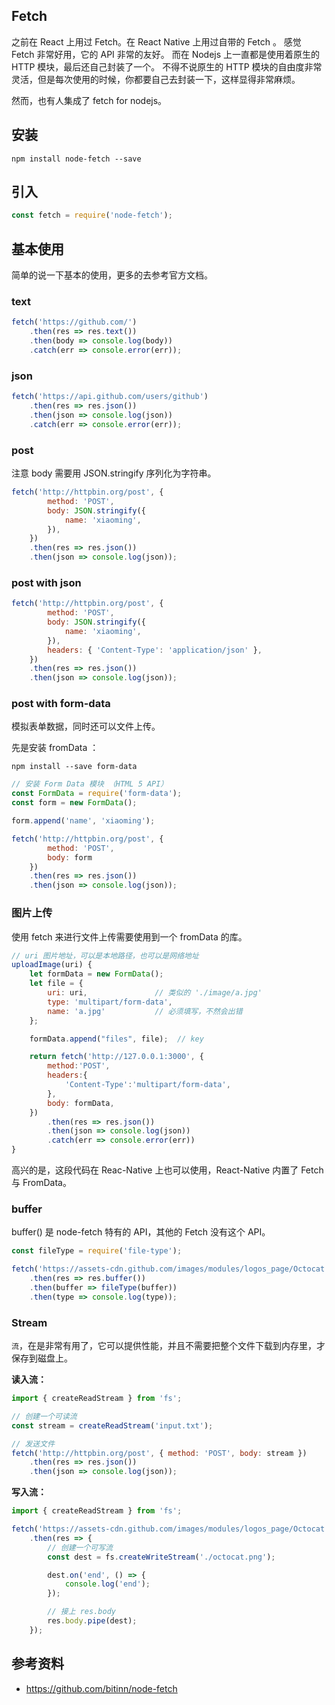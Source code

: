 ## Fetch
之前在 React 上用过 Fetch。在 React Native 上用过自带的 Fetch 。
感觉 Fetch 非常好用，它的 API 非常的友好。
而在 Nodejs 上一直都是使用着原生的 HTTP 模块，最后还自己封装了一个。
不得不说原生的 HTTP 模块的自由度非常灵活，但是每次使用的时候，你都要自己去封装一下，这样显得非常麻烦。

然而，也有人集成了 fetch for nodejs。

## 安装

```shell
npm install node-fetch --save
```

## 引入

```js
const fetch = require('node-fetch');
```


## 基本使用
简单的说一下基本的使用，更多的去参考官方文档。

### text

```js
fetch('https://github.com/')
    .then(res => res.text())
    .then(body => console.log(body))
    .catch(err => console.error(err));
```

### json

```js
fetch('https://api.github.com/users/github')
    .then(res => res.json())
    .then(json => console.log(json))
    .catch(err => console.error(err));
```

### post
注意 body 需要用 JSON.stringify 序列化为字符串。

```js
fetch('http://httpbin.org/post', {
        method: 'POST',
        body: JSON.stringify({
            name: 'xiaoming',
        }),
    })
    .then(res => res.json())
    .then(json => console.log(json));
```

### post with json

```js
fetch('http://httpbin.org/post', {
        method: 'POST',
        body: JSON.stringify({
            name: 'xiaoming',
        }),
        headers: { 'Content-Type': 'application/json' },
    })
    .then(res => res.json())
    .then(json => console.log(json));
```

### post with form-data
模拟表单数据，同时还可以文件上传。

先是安装 fromData ：

```
npm install --save form-data
```

```js
// 安装 Form Data 模块 （HTML 5 API）
const FormData = require('form-data');
const form = new FormData();

form.append('name', 'xiaoming');

fetch('http://httpbin.org/post', {
        method: 'POST',
        body: form
    })
    .then(res => res.json())
    .then(json => console.log(json));
```

### 图片上传
使用 fetch 来进行文件上传需要使用到一个 fromData 的库。

```js
// uri 图片地址，可以是本地路径，也可以是网络地址
uploadImage(uri) {
    let formData = new FormData();
    let file = {
        uri: uri,               // 类似的 './image/a.jpg'
        type: 'multipart/form-data',
        name: 'a.jpg'           // 必须填写，不然会出错
    };

    formData.append("files", file);  // key

    return fetch('http://127.0.0.1:3000', {
        method:'POST',
        headers:{
            'Content-Type':'multipart/form-data',
        },
        body: formData,
    })
        .then(res => res.json())
        .then(json => console.log(json))
        .catch(err => console.error(err))
}
```

高兴的是，这段代码在 Reac-Native 上也可以使用，React-Native 内置了 Fetch 与 FromData。

### buffer
buffer() 是 node-fetch 特有的 API，其他的 Fetch 没有这个 API。

```js
const fileType = require('file-type');

fetch('https://assets-cdn.github.com/images/modules/logos_page/Octocat.png')
    .then(res => res.buffer())
    .then(buffer => fileType(buffer))
    .then(type => console.log(type));
```

### Stream
`流`，在是非常有用了，它可以提供性能，并且不需要把整个文件下载到内存里，才保存到磁盘上。

**读入流：**

```js
import { createReadStream } from 'fs';

// 创建一个可读流
const stream = createReadStream('input.txt');

// 发送文件
fetch('http://httpbin.org/post', { method: 'POST', body: stream })
	.then(res => res.json())
	.then(json => console.log(json));
```

**写入流：**

```js
import { createReadStream } from 'fs';

fetch('https://assets-cdn.github.com/images/modules/logos_page/Octocat.png')
    .then(res => {
        // 创建一个可写流
        const dest = fs.createWriteStream('./octocat.png');

        dest.on('end', () => {
            console.log('end');
        });

        // 接上 res.body
        res.body.pipe(dest);
    });
```

## 参考资料
- https://github.com/bitinn/node-fetch